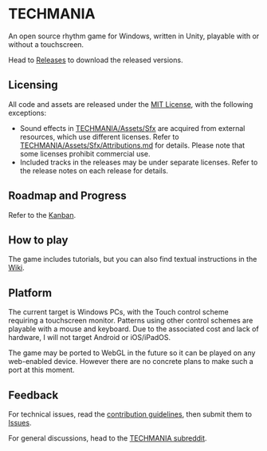 # TECHMANIA
An open source rhythm game for Windows, written in Unity, playable with or without a touchscreen.

Head to [Releases](https://github.com/macmillan333/techmania/releases) to download the released versions.

## Licensing
All code and assets are released under the [MIT License](LICENSE), with the following exceptions:
* Sound effects in [TECHMANIA/Assets/Sfx](TECHMANIA/Assets/Sfx) are acquired from external resources, which use different licenses. Refer to [TECHMANIA/Assets/Sfx/Attributions.md](TECHMANIA/Assets/Sfx/Attributions.md) for details. Please note that some licenses prohibit commercial use.
* Included tracks in the releases may be under separate licenses. Refer to the release notes on each release for details.

## Roadmap and Progress
Refer to the [Kanban](https://github.com/macmillan333/techmania/projects/1).

## How to play
The game includes tutorials, but you can also find textual instructions in the [Wiki](https://github.com/macmillan333/techmania/wiki/How-to-play).

## Platform
The current target is Windows PCs, with the Touch control scheme requiring a touchscreen monitor. Patterns using other control schemes are playable with a mouse and keyboard. Due to the associated cost and lack of hardware, I will not target Android or iOS/iPadOS.

The game may be ported to WebGL in the future so it can be played on any web-enabled device. However there are no concrete plans to make such a port at this moment.

## Feedback
For technical issues, read the [contribution guidelines](CONTRIBUTING.md), then submit them to [Issues](https://github.com/macmillan333/techmania/issues).

For general discussions, head to the [TECHMANIA subreddit](https://www.reddit.com/r/techmania).
